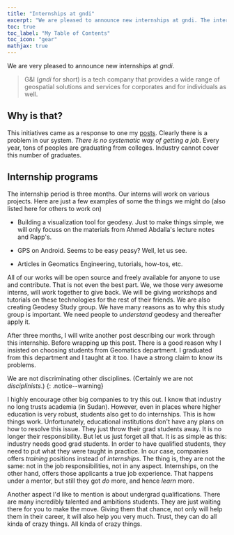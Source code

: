 ```yaml
---
title: "Internships at gndi"
excerpt: "We are pleased to announce new internships at gndi. The internship program will be for college students (for now, we are only geomatics engineers.)"
toc: true
toc_label: "My Table of Contents"
toc_icon: "gear"
mathjax: true
---
```



We are very pleased to announce new internships at _gndi_.
>G&I (_gndi_ for short) is a tech company that provides a wide range of geospatial solutions and services for corporates and for individuals as well.

## Why is that?
This initiatives came as a response to one my [posts](../2017-10-28-an-year-at-uofk/). Clearly there is a problem in our system. _There is no systematic way of getting a job_. Every year, tons of peoples are graduating from colleges. Industry cannot cover this number of graduates.

## Internship programs

The internship period is three months. Our interns will work on various projects. Here are just a few examples of some the things we might do (also listed here for others to work on)

* Building a visualization tool for geodesy. Just to make things simple, we will only focuss on the materials from Ahmed Abdalla's lecture notes and Rapp's.
* GPS on Android. Seems to be easy peasy? Well, let us see.

* Articles in Geomatics Engineering, tutorials, how-tos, etc.


All of our works will be open source and freely available for anyone to use and contribute. That is not even the best part. We, we those very awesome interns, will work together to give back. We will be giving workshops and tutorials on these technologies for the rest of their friends. 
We are also creating Geodesy Study group. We have many reasons as to why this study group is important. We need people to _understand_ geodesy and thereafter apply it.

After three months, I will write another post describing our work through this internship. Before wrapping up this post. There is a good reason why I insisted on choosing students from Geomatics department. I graduated from this department and I taught at it too. I have a strong claim to know its problems.

We are not discriminating other disciplines. (Certainly we are not _disciplinists_.)
{: .notice--warning}

I highly encourage other big companies to try this out. I know that industry no long trusts academia (in Sudan). However, even in places where higher education is very robust, students also get to do internships. This is how things work. Unfortunately, educational institutions don't have any plans on how to resolve this issue. They just throw their grad students away. It is no longer their responsibility. But let us just forget all that. It is as simple as this: industry needs good grad students. In order to have qualified students, they need to put what they were taught in practice. In our case, companies offers _training_ positions instead of _internships_. The thing is, they are not the same: not in the job responsibilities, not in any aspect. Internships, on the other hand, offers those applicants a true job experience. That happens under a mentor, but still they got _do_ more, and hence _learn_ more. 

Another aspect I'd like to mention is about undergrad qualifications. There are many incredibly talented and ambitions students. They are just waiting there for you to make the move. Giving them that chance, not only will help them in their career, it will also help you very much. Trust, they can do all kinda of crazy things. All kinda of crazy things.

